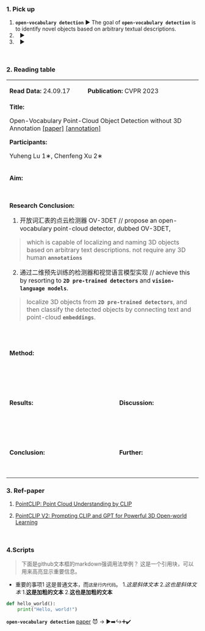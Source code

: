 ### 1. Pick up

1. **`open-vocabulary detection`** ▶️ The goal of **`open-vocabulary detection`** is to identify novel objects based on arbitrary textual descriptions.
2. **` `** ▶️
3. **` `** ▶️

&nbsp;

### 2. Reading table
<table>
    <tr>
        <td valign="top" width="500" colspan="3">
            <p><b>Read Data:</b> 24.09.17</p>
        </td>
        <td valign="top" width="500" colspan="3">
            <p><b>Publication:</b> CVPR 2023</p>
        </td>
    </tr>
    <tr>
        <td colspan="6" valign="top" width="1000">
            <b>Title:</b>
            <p>Open-Vocabulary Point-Cloud Object Detection without 3D Annotation
  <a href="https://openaccess.thecvf.com/content/CVPR2023/papers/Lu_Open-Vocabulary_Point-Cloud_Object_Detection_Without_3D_Annotation_CVPR_2023_paper.pdf">[paper]</a>
  <a href="https://github.com/oneHFR/xiaoxiaowu.github.io/blob/main/OVD_files/paper/Lu_Open-Vocabulary_Point-Cloud_Object_Detection_Without_3D_Annotation_CVPR_2023_paper.pdf"> [annotation]</a>
</p>
            <b>Participants:</b>
            <p>Yuheng Lu 1∗, Chenfeng Xu 2∗</p>
        </td>
    </tr>
    <tr>
        <td colspan="6" valign="top" width="1000">
            <p><b>Aim:</b></p>
            <p>
&nbsp;
</p>
            <p><b>Research Conclusion:</b></p>
            <p>

1. 开放词汇表的点云检测器 OV-3DET // propose an open-vocabulary point-cloud detector, dubbed OV-3DET, 

> which is capable of localizing and naming 3D objects based on arbitrary text descriptions.
> not require any 3D human **`annotations`**

2. 通过二维预先训练的检测器和视觉语言模型实现 // achieve this by resorting to **`2D pre-trained detectors`** and **`vision-language models`**.

> localize 3D objects from **`2D pre-trained detectors`**,
> and then classify the detected objects by connecting text and point-cloud **`embeddings`**.

&nbsp;
</p>
        </td>
    </tr>
    <tr>
        <td colspan="6" valign="top" width="1000">
            <p><b>Method:</b></p>
            <p>&nbsp;

</p>
            <p>&nbsp;

</p>
        </td>
    </tr>
    <tr>
        <td valign="top" width="800" colspan="4">
            <p><b>Results:</b></p>
            <p>&nbsp;

</p>
            <p>&nbsp;

</p>
        </td>
        <td valign="top" width="200" colspan="2">
            <p><b>Discussion:</b></p>
        </td>
    </tr>
    <tr>
        <td valign="top" width="800" colspan="4">
            <p><b>Conclusion:</b></p>
            <p>

&nbsp;

</p>
        </td>
        <td valign="top" width="200">
            <p><b>Further:</b></p>
        </td>
    </tr>
</table>


### 3. Ref-paper
1. [PointCLIP: Point Cloud Understanding by CLIP](https://github.com/oneHFR/xiaoxiaowu.github.io/blob/main/OVD_files/paper/PointCLIP%20Point%20Cloud%20Understanding%20by%20CLIP.pdf)

2. [PointCLIP V2: Prompting CLIP and GPT for Powerful 3D Open-world Learning](https://github.com/oneHFR/xiaoxiaowu.github.io/blob/main/OVD_files/paper/Zhu_PointCLIP_V2_Prompting_CLIP_and_GPT_for_Powerful_3D_Open-world_ICCV_2023_paper.pdf)

&nbsp;

### 4.Scripts
> 下面是github文本框的markdown强调用法举例？
>这是一个引用块，可以用来高亮显示重要信息。
- 重要的事项1
这是普通文本，而`这是行内代码`。
1.*这是斜体文本* 2._这也是斜体文本_
1.**这是加粗的文本** 2.__这也是加粗的文本__
```python
def hello_world():
    print("Hello, world!")
```
**`open-vocabulary detection`**
[paper](https://github.com/oneHFR/xiaoxiaowu.github.io/blob/main/OVD_files/paper/Lu_Open-Vocabulary_Point-Cloud_Object_Detection_Without_3D_Annotation_CVPR_2023_paper.pdf)
😈 → ▶️➡️↪️➕✔️





